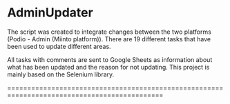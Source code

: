 # AdminUpdater

The script was created to integrate changes between the two platforms (Podio - Admin (Miinto platform)).
There are 19 different tasks that have been used to update different areas.

All tasks with comments are sent to Google Sheets as information about what has been updated 
and the reason for not updating.
This project is mainly based on the Selenium library.

=============================================================================================
